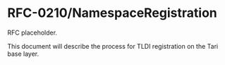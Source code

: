 # RFC-0210/NamespaceRegistration

RFC placeholder.

This document will describe the process for TLDI registration on the Tari base layer.